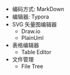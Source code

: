 - 编码方式: MarkDown
- 编辑器: Typora
- SVG 矢量图编辑器
  - Draw.io
  - PlainUml
- 表格编辑器
  - Table Editor
- 文件管理
  - File Tree